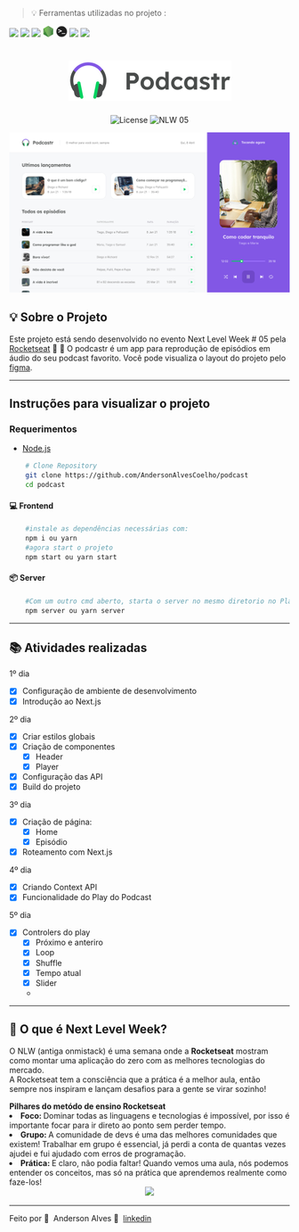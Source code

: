 > 💡 Ferramentas utilizadas no projeto :

<code><img height="20" src="https://camo.githubusercontent.com/74cf8e5373ddc049c50a893785fdb1724765bd76975815e58047520f8660ff2b/68747470733a2f2f6432656970397366336f6f3663322e636c6f756466726f6e742e6e65742f746167732f696d616765732f3030302f3030312f3037342f66756c6c2f6e6578746a732e706e67"></code>
<code><img height="20" src="https://upload.wikimedia.org/wikipedia/commons/thumb/a/a7/React-icon.svg/1200px-React-icon.svg.png"></code>
<code><img height="20" src="https://encrypted-tbn0.gstatic.com/images?q=tbn:ANd9GcSrNOA3NJoe1jTieGFscwIvsbd0Jpm6oEE_gA&usqp=CAU"></code>
<code><img height="20" src="https://raw.githubusercontent.com/github/explore/80688e429a7d4ef2fca1e82350fe8e3517d3494d/topics/nodejs/nodejs.png"></code>
<code><img height="20" src="https://raw.githubusercontent.com/github/explore/80688e429a7d4ef2fca1e82350fe8e3517d3494d/topics/terminal/terminal.png"></code>
<code><img height="20" src="https://upload.wikimedia.org/wikipedia/commons/thumb/9/9a/Visual_Studio_Code_1.35_icon.svg/1024px-Visual_Studio_Code_1.35_icon.svg.png"></code>
<code><img height="20" src="https://hackagenda.com.br/wp-content/uploads/2021/03/nlw.png"></code>

<h1 align="center">
  <img alt="podcastr" title="podcastr" src="./figma/logo.png" />
</h1>

<p align="center">
  <img alt="License" src="https://img.shields.io/static/v1?label=license&message=MIT&color=8257E5&labelColor=000000">

 <img src="https://img.shields.io/static/v1?label=NLW&message=05&color=8257E5&labelColor=000000" alt="NLW 05" />
</p>
<div align="center">
  <img src="./figma/Home.png" />
</div>

## 💡 Sobre o Projeto

Este projeto está sendo desenvolvido no evento Next Level Week # 05 pela [Rocketseat](https://rocketseat.com.br/) 🚀&nbsp;💜
O podcastr é um app para reprodução de episódios em áudio do seu podcast favorito.
Você pode visualiza o layout do projeto pelo [figma](https://www.figma.com/file/UwFEntsHpHYJlHNQAQr4gA/Podcastr/duplicate).

---

## Instruções para visualizar o projeto
### Requerimentos

- [Node.js](https://nodejs.org/en/download/)

```bash
    # Clone Repository
    git clone https://github.com/AndersonAlvesCoelho/podcast
    cd podcast
```

#### 💻 Frontend

```bash
    #instale as dependências necessárias com:
    npm i ou yarn
    #agora start o projeto
    npm start ou yarn start
```

#### 📦 Server

```bash
    #Com um outro cmd aberto, starta o server no mesmo diretorio no PlantManager
    npm server ou yarn server
```
---

## 📚 Atividades realizadas

1º dia
- [x] Configuração de ambiente de desenvolvimento
- [x] Introdução ao Next.js

2º dia
- [x] Criar estilos globais
- [x] Criação de componentes
  - [x] Header
  - [x] Player
- [x] Configuração das API
- [x] Build do projeto

3º dia
- [x] Criação de página:
  - [x] Home
  - [x] Episódio
- [x] Roteamento com Next.js

4º dia
- [x] Criando Context API
- [x] Funcionalidade do Play do Podcast

5º dia
- [x] Controlers do play
  - [x] Próximo e anteriro
  - [x] Loop
  - [x] Shuffle
  - [x] Tempo atual
  - [x] Slider
  -

---

## 📣 O que é Next Level Week?

<p> 
 O NLW (antiga onmistack) é uma semana onde a <strong>Rocketseat</strong> mostram como montar uma aplicação do zero com as melhores tecnologias do mercado.
<br>
A Rocketseat tem a consciência que a prática é a melhor aula, então sempre nos inspiram e lançam desafios para a gente se virar sozinho!
</p>
<strong>Pilhares do metódo de ensino Rocketseat</strong><br>
<li><strong>Foco: </strong> Dominar todas as linguagens e tecnologias é impossível, por isso é importante focar para ir direto ao ponto sem perder tempo.</li>
<li><strong>Grupo: </strong> A comunidade de devs é uma das melhores comunidades que existem! Trabalhar em grupo é essencial, já perdi a conta de quantas vezes ajudei e fui ajudado com erros de programação.</li>
<li><strong>Prática: </strong> E claro, não podia faltar! Quando vemos uma aula, nós podemos entender os conceitos, mas só na prática que aprendemos realmente como faze-los! </li>

<div align="center">
<img  src="https://www.notion.so/image/https%3A%2F%2Fs3-us-west-2.amazonaws.com%2Fsecure.notion-static.com%2F4b24bb94-c9ea-4984-a8cb-300ce4553abb%2Fnlw4-banner-github.png?table=block&id=d50c626b-7d28-4bfc-b9f0-ea2b42347e3e&spaceId=08f749ff-d06d-49a8-a488-9846e081b224&width=5120&userId=aaa75990-d584-4b7e-a045-99eb29503a22&cache=v2">
</div>

---

Feito por 💜&nbsp; Anderson Alves 👋 &nbsp;[linkedin](https://www.linkedin.com/in/anderson-alves-7b5587133/)
